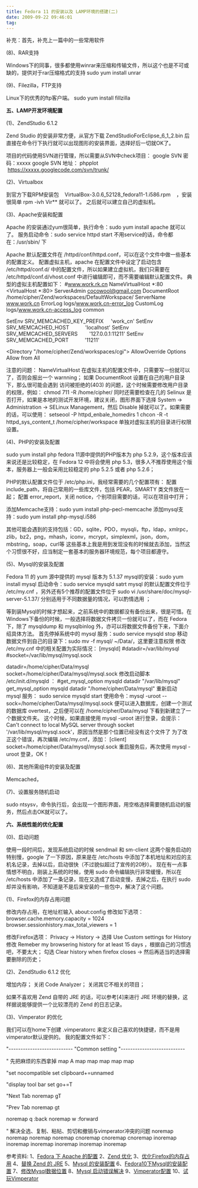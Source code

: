 ```yaml
---
title: Fedora 11 的安装以及 LAMP环境的搭建(二)
date: 2009-09-22 09:46:01
tag: 
---
```



补充：首先，补充上一篇中的一些常用软件

(8)、RAR支持

Windows下的同事，很多都使用winrar来压缩和传输文件，所以这个也是不可或缺的，提供对于rar压缩格式的支持
sudo yum install unrar

(9)、Filezilla，FTP支持

Linux下的优秀的ftp客户端。
sudo yum install fillzilla

**五、LAMP开发环境配置**

(1)、ZendStudio 6.1.2

Zend Studio 的安装非常方便，从官方下载 ZendStudioForEclipse_6_1_2.bin 后直接在命令行下执行就可以出现图形的安装界面，选择好后一切就OK了。

项目的代码使用SVN进行管理，所以需要从SVN中check项目：
google SVN 密码：xxxxx
google SVN 地址：
phpplot        https://xxxxx.googlecode.com/svn/trunk/

(2)、Virtualbox

到官方下载RPM安装包    VirtualBox-3.0.6_52128_fedora11-1.i586.rpm    ，安装很简单 rpm -ivh Vir** 就可以了。
之后就可以建立自己的虚拟机。

(3)、Apache安装和配置

Apache 的安装通过yum很简单，执行命令：sudo yum install apache 就可以了。
服务启动命令：sudo service httpd start
不用service的话，命令都在：/usr/sbin/ 下

Apache 默认配置文件在 /httpd/conf/httpd.conf，可以在这个文件中做一些基本的配置定义。
配置虚拟主机，apache 在配置文件中设定了启动包含 /etc/httpd/conf.d/ 中的配置文件，所以如果建立虚拟机，我们只需要在 /etc/httpd/conf.d/vhost.conf 中进行编辑即可，而不需要编辑默认配置文件。
典型的虚拟主机配置如下：
#www.work.rk.cn
NameVirtualHost *:80
<VirtualHost *:80>
ServerAdmin cocowool@gmail.com
DocumentRoot /home/cipher/Zend/workspaces/DefaultWorkspace/
ServerName www.work.cn
ErrorLog logs/www.work.cn-error_log
CustomLog logs/www.work.cn-access_log common

SetEnv SRV_MEMCACHED_KEY_PREFIX     'work_cn'
SetEnv SRV_MEMCACHED_HOST           'localhost'
SetEnv SRV_MEMCACHED_SERVERS        '127.0.0.1:11211'
SetEnv SRV_MEMCACHED_PORT           '11211'

<Directory "/home/cipher/Zend/workspaces/cgi">
AllowOverride Options
Allow from All
</Directory>
</VirtualHost>

注意的问题：
NameVirtualHost 在虚拟主机的配置文件中，只需要写一份就可以了，否则会报出一个 warnning；
如果 DocumentRoot 设置在自己的用户目录下，那么很可能会遇到 访问被拒绝的(403) 的问题，这个时候需要修改用户目录的权限，例如：
chmod 711 -R /home/cipher/
同时还需要检查在几的 Selinux 是否打开，如果是本地的测试开发环境，建议关闭，图形界面下选择 System -> Administration -> SELinux Management，然后 Disable 掉就可以了。如果需要的话，可以使用：
setseool -P httpd_enbale_homedirs 1
chcon -R -t httpd_sys_content_t /home/cipher/workspace
单独对虚拟主机的目录进行权限设置。

(4)、PHP的安装及配置

sudo yum install php
fedora 11源中提供的PHP版本为 php 5.2.9，这个版本应该来说还是比较稳定，在 Fedora 12 中将会使用 php 5.3，很多人不推荐使用这个版本，服务器上一般会采用比较稳定的 php 5.2.5 或者 php 5.2.6；

PHP的默认配置文件位于 /etc/php.ini，我经常需要的几个配置项有：
配置 include_path，将自己常用的一些库文件，包括 PEAR，SMARTY 类文件放在一起；
配置 error_report，关闭 notice，个别项目需要的话，可以在项目中打开；

添加Memcache支持：sudo yum install php-pecl-memcache
添加mysql支持：sudo yum install php-mysql.i586

其他可能会遇到的支持包括：GD，sqlite，PDO，mysqli，ftp，ldap，xmlrpc，zlib，bz2，png，mhash，iconv，mcrypt，simplexml，json，dom，mbstring，soap，curl等
这些基本上我是用到发现没有的时候就去添加，当然这个习惯很不好，应当制定一套基本的服务器环境规范，每个项目都遵守。

(5)、Mysql的安装及配置

Fedora 11 的 yum 源中提供的 mysql 版本为 5.1.37
mysql的安装：sudo yum install mysql
启动命令：sudo service mysqld satrt
mysql 的默认配置文件位于 /etc/my.cnf ，另外还有5个推荐的配置文件位于 sudo vi /usr/share/doc/mysql-server-5.1.37/ 分别适用于不同数据量的情况，可以酌情选用 ；

等到装Mysql的时候才想起来，之前系统中的数据都没有备份出来，很是可惜。在Windows下备份的时候，一般选择将数据文件拷贝一份就可以了，而在 Fedora 下，除了 mysqldump 和 mysqlbinlog 外，亦可以将数据文件备份下来，下面介绍具体方法。
首先停掉系统中的 mysql 服务：sudo service mysqld stop
移动数据文件到自己的目录下：sudo mv -f mysql/ ~/Data/，这里要注意权限
修改 /etc/my.cnf 中的相关配置为实际情况：
[mysqld]
#datadir=/var/lib/mysql
#socket=/var/lib/mysql/mysql.sock

datadir=/home/cipher/Data/mysql
socket=/home/cipher/Data/mysql/mysql.sock
修改启动脚本 /etc/init.d/mysqld ：
#get_mysql_option mysqld datadir "/var/lib/mysql"
get_mysql_option mysqld datadir "/home/cipher/Data/mysql"
重新启动 mysql 服务： sudo service mysqld start
使用命令：mysql -uroot --sock=/home/cipher/Data/mysql/mysql.sock 便可以进入数据库，创建一个测试的数据库 overtest，之后便可以在 /home/cipher/Data/mysql 下看到新建立了一个数据文件夹。
这个时候，如果直接使用 mysql -uroot 进行登录，会提示：Can't connect to local MySQL server through socket '/var/lib/mysql/mysql.sock'，原因当然是那个位置已经没有这个文件了
为了改正这个错误，再次编辑 /etc/my.cnf，添加：
[client]
socket=/home/cipher/Data/mysql/mysql.sock
重启服务后，再次使用 mysql -uroot 登录，OK！

(6)、其他所需组件的安装及配置

Memcached，

(7)、设置服务随机启动

sudo ntsysv，命令执行后，会出现一个图形界面，用空格选择需要随机启动的服务，然后点击OK就可以了。

**六、系统性能的优化配置**

(0)、启动问题

使用一段时间后，发现系统启动的时候 sendmail 和 sm-client 这两个服务启动的特别慢，google 了一下原因，原来是在 /etc/hosts 中添加了本机地址和对应的主机名记录，去掉以后，启动很快（不过貌似超过了宣传的20秒）。
现在有一点事情想不明白，刚装上系统的时候，使用 sudo 命令编辑执行非常缓慢，所以在 /etc/hosts 中添加了一条记录，现在又造成了启动变慢，去掉之后，在执行 sudo 却并没有影响，不知道是不是后来安装的一些包中，解决了这个问题。

(1)、Firefox的内存占用问题

修改内存占用，在地址栏输入 about:config
修改如下选项：
browser.cache.memory.capacity = 1024
browser.sessionhistory.max_total_viewers = 1

修改Firefox选项：
Privacy -> History -> 选择 Use Custom settings for History
修改 Remeber my browsering history for at least 15 days ，根据自己的习惯选吧，不要太大；
勾选 Clear history when firefox closes -> 然后再适当的选择需要删除的历史；


(2)、ZendStudio 6.1.2 优化

增加内存；
关闭 Code Analyzer；
关闭其它不相关的项目；

如果不喜欢用 Zend 自带的 JRE 的话，可以参考[4]来进行 JRE 环境的替换，这样据说能够提供一个比较漂亮的 Zend 的日志记录。

(3)、Vimperator 的优化

我们可以在home下创建 .vimperatorrc 来定义自己喜欢的快捷键，而不是用vimperator默认提供的。
我的配置文件如下：

"---------------------------
"Common setting
"---------------------------

" 先把麻烦的东西拿掉
map A <Nop>
map <C-q> <Nop>
map <C-o> <Nop>
map <C-i> <Nop>
map <C-z> <Nop>
map <C-p> <Nop>

"set nocompatible
set clipboard+=unnamed

"display tool bar
set go+=T

"Next Tab
noremap <Left> gT

"Prev Tab
noremap <Right> gt

noremap q :back<CR>
noremap w :forward<CR>

" 解决全选、复制、粘帖、剪切和撤销与vimperator冲突的问题
noremap <C-V> <C-v>
noremap <C-Z> <C-z>
noremap <C-c> <C-v><C-c>
noremap <C-a> <C-v><C-a>
cnoremap <C-c> <C-v><C-c>
cnoremap <C-v> <C-v><C-v>
cnoremap <C-x> <C-v><C-x>
inoremap <C-a> <C-v><C-a>
inoremap <C-c> <C-v><C-c>
inoremap <C-v> <C-v><C-v>
inoremap <C-x> <C-v><C-x>
inoremap <C-z> <C-v><C-z>
inoremap <C-y> <C-v><C-y>

参考资料:
1、[Fedora 下 Apache 的配置](http://www.linuxidc.com/Linux/2009-02/18262.htm)
2、[Zend 优化](http://www.zend.com/support/knowledgebase.php?kbid=319)
3、[优化Firefox的内存占用](http://www.linuxsir.org/bbs/thread275230-2.html)
4、[替换 Zend 的 JRE](http://www.zend.com/support/knowledgebase.php?kbid=353)
5、[Mysql 的安装配置](http://www.linuxidc.com/Linux/2009-01/18097.htm)
6、[Fedora10下Mysql的安装配置](http://www.cnblogs.com/songQQ/archive/2009/07/13/1522379.html)
7、[修改Mysql数据位置](http://www.wangchao.net.cn/bbsdetail_1632534.html)
8、[Mysql 启动错误解决](http://hi.baidu.com/dwj192/blog/item/b656991be00ff3138618bfc9.html)
9、[Vimperator配置](http://www.chinadforce.com/viewthread.php?tid=1204824&extra=page%3D4)
10、[试玩Vimperator](http://swdpress.cn/tag/vimperator/)












